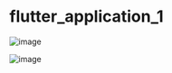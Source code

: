 # flutter_application_1
![image](https://github.com/IT21284816/flutter_application/assets/99232799/576e501a-d56c-4abc-96eb-f336b33ae219)

![image](https://github.com/IT21284816/flutter_application/assets/99232799/93142504-4d41-419f-9d6d-046a9676e09b)
